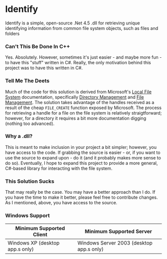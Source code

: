 # Identify

Identify is a simple, open-source .Net 4.5 .dll for retrieving unique identifying information from common file system objects, such as files and folders

### Can't This Be Done In C++

Yes. Absolutely. However, sometimes it's just easier - and maybe more fun - to have this "stuff" written in C#. Really, the only motivation behind this project was to have this written in C#.

### Tell Me The Deets

Much of the code for this solution is derived from Microsoft's [Local File System](https://msdn.microsoft.com/en-us/library/windows/desktop/aa364407(v=vs.85).aspx) documentation, specifically [Directory Management](https://msdn.microsoft.com/en-us/library/windows/desktop/bb540529(v=vs.85).aspx) and [File Management](https://msdn.microsoft.com/en-us/library/windows/desktop/bb540531(v=vs.85).aspx). The solution takes advantage of the handles received as a result of the cheap `FILE_CREATE` function exposed by Microsoft. The process for retrieving a handle for a file on the file system is relatively straigtforward; however, for a directory it requires a bit more documentation digging (nothing too advanced). 

### Why a .dll? 

This is meant to make inclusion in your project a bit simpler; however, you have access to the code. If grabbing the source is easier - or, if you want to use the source to expand upon - do it (and it probably makes more sense to do so). Eventually, I hope to expand this project to provide a more general, C#-based library for interacting with the file system. 

### This Solution Sucks

That may really be the case. You may have a better approach than I do. If you have the time to make it better, please feel free to contribute changes. As I mentioned, above, you have access to the source. 

### Windows Support 

Minimum Supported Client | Minimum Supported Server
--- | --- 
Windows XP (desktop app.s only) | Windows Server 2003 (desktop app.s only)
